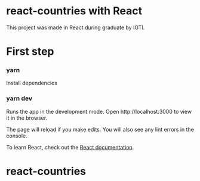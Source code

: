 # react-countries with React
This project was made in React during graduate by IGTI.

# First step
### yarn
Install dependencies

### yarn dev
Runs the app in the development mode. Open http://localhost:3000 to view it in the browser.


The page will reload if you make edits. You will also see any lint errors in the console.

To learn React, check out the [React documentation](https://reactjs.org/).
# react-countries
